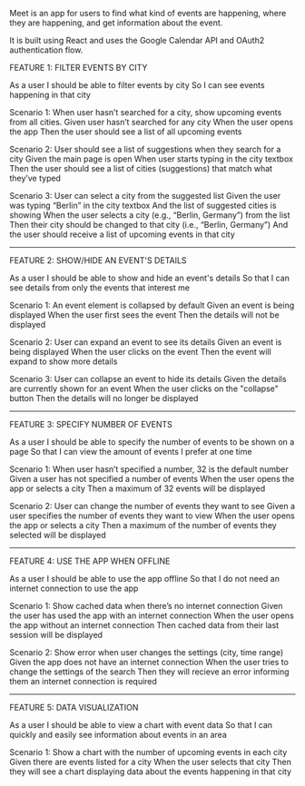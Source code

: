 Meet is an app for users to find what kind of events are happening, where they are happening, and get information about the event.

It is built using React and uses the Google Calendar API and OAuth2 authentication flow.

FEATURE 1: FILTER EVENTS BY CITY

As a user
I should be able to filter events by city
So I can see events happening in that city

Scenario 1: When user hasn’t searched for a city, show upcoming events from all cities.
Given user hasn’t searched for any city
When the user opens the app
Then the user should see a list of all upcoming events

Scenario 2: User should see a list of suggestions when they search for a city
Given the main page is open
When user starts typing in the city textbox
Then the user should see a list of cities (suggestions) that match what they’ve typed

Scenario 3: User can select a city from the suggested list
Given the user was typing “Berlin” in the city textbox
And the list of suggested cities is showing
When the user selects a city (e.g., “Berlin, Germany”) from the list
Then their city should be changed to that city (i.e., “Berlin, Germany”)
And the user should receive a list of upcoming events in that city

---

FEATURE 2: SHOW/HIDE AN EVENT'S DETAILS

As a user
I should be able to show and hide an event's details
So that I can see details from only the events that interest me

Scenario 1: An event element is collapsed by default
Given an event is being displayed
When the user first sees the event
Then the details will not be displayed

Scenario 2: User can expand an event to see its details
Given an event is being displayed
When the user clicks on the event
Then the event will expand to show more details

Scenario 3: User can collapse an event to hide its details
Given the details are currently shown for an event
When the user clicks on the "collapse" button
Then the details will no longer be displayed

---

FEATURE 3: SPECIFY NUMBER OF EVENTS

As a user
I should be able to specify the number of events to be shown on a page
So that I can view the amount of events I prefer at one time

Scenario 1: When user hasn’t specified a number, 32 is the default number
Given a user has not specified a number of events
When the user opens the app or selects a city
Then a maximum of 32 events will be displayed

Scenario 2: User can change the number of events they want to see
Given a user specifies the number of events they want to view
When the user opens the app or selects a city
Then a maximum of the number of events they selected will be displayed

---

FEATURE 4: USE THE APP WHEN OFFLINE

As a user
I should be able to use the app offline
So that I do not need an internet connection to use the app

Scenario 1: Show cached data when there’s no internet connection
Given the user has used the app with an internet connection
When the user opens the app without an internet connection
Then cached data from their last session will be displayed

Scenario 2: Show error when user changes the settings (city, time range)
Given the app does not have an internet connection
When the user tries to change the settings of the search
Then they will recieve an error informing them an internet connection is required

---

FEATURE 5: DATA VISUALIZATION

As a user
I should be able to view a chart with event data
So that I can quickly and easily see information about events in an area

Scenario 1: Show a chart with the number of upcoming events in each city
Given there are events listed for a city
When the user selects that city
Then they will see a chart displaying data about the events happening in that city
